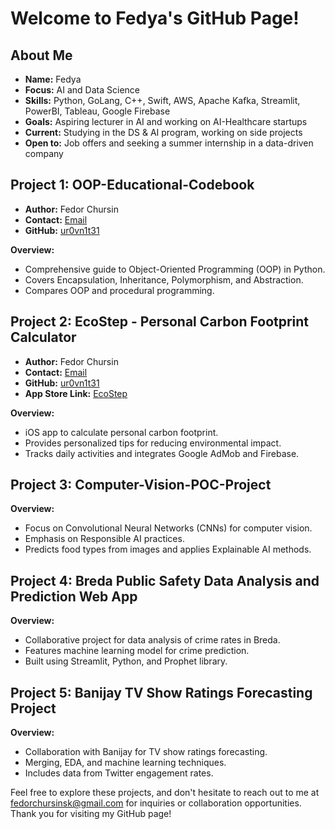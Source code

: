 # Welcome to Fedya's GitHub Page!

## About Me
- **Name:** Fedya
- **Focus:** AI and Data Science
- **Skills:** Python, GoLang, C++, Swift, AWS, Apache Kafka, Streamlit, PowerBI, Tableau, Google Firebase
- **Goals:** Aspiring lecturer in AI and working on AI-Healthcare startups
- **Current:** Studying in the DS & AI program, working on side projects
- **Open to:** Job offers and seeking a summer internship in a data-driven company

## Project 1: OOP-Educational-Codebook
- **Author:** Fedor Chursin
- **Contact:** [Email](mailto:fedorchursinsk@gmail.com)
- **GitHub:** [ur0vn1t31](https://github.com/ur0vn1t31)

**Overview:**
- Comprehensive guide to Object-Oriented Programming (OOP) in Python.
- Covers Encapsulation, Inheritance, Polymorphism, and Abstraction.
- Compares OOP and procedural programming.

## Project 2: EcoStep - Personal Carbon Footprint Calculator
- **Author:** Fedor Chursin
- **Contact:** [Email](mailto:fedorchursinsk@gmail.com)
- **GitHub:** [ur0vn1t31](https://github.com/ur0vn1t31)
- **App Store Link:** [EcoStep](https://appstore.com/ecostep)

**Overview:**
- iOS app to calculate personal carbon footprint.
- Provides personalized tips for reducing environmental impact.
- Tracks daily activities and integrates Google AdMob and Firebase.

## Project 3: Computer-Vision-POC-Project
**Overview:**
- Focus on Convolutional Neural Networks (CNNs) for computer vision.
- Emphasis on Responsible AI practices.
- Predicts food types from images and applies Explainable AI methods.

## Project 4: Breda Public Safety Data Analysis and Prediction Web App
**Overview:**
- Collaborative project for data analysis of crime rates in Breda.
- Features machine learning model for crime prediction.
- Built using Streamlit, Python, and Prophet library.

## Project 5: Banijay TV Show Ratings Forecasting Project
**Overview:**
- Collaboration with Banijay for TV show ratings forecasting.
- Merging, EDA, and machine learning techniques.
- Includes data from Twitter engagement rates.

Feel free to explore these projects, and don't hesitate to reach out to me at [fedorchursinsk@gmail.com](mailto:fedorchursinsk@gmail.com) for inquiries or collaboration opportunities. Thank you for visiting my GitHub page!

<!--
**ur0vn1t31/ur0vn1t31** is a ✨ _special_ ✨ repository because its `README.md` (this file) appears on your GitHub profile.

Here are some ideas to get you started:

- 🔭 I’m currently working on ...
- 🌱 I’m currently learning ...
- 👯 I’m looking to collaborate on ...
- 🤔 I’m looking for help with ...
- 💬 Ask me about ...
- 📫 How to reach me: ...
- 😄 Pronouns: ...
- ⚡ Fun fact: ...
-->

